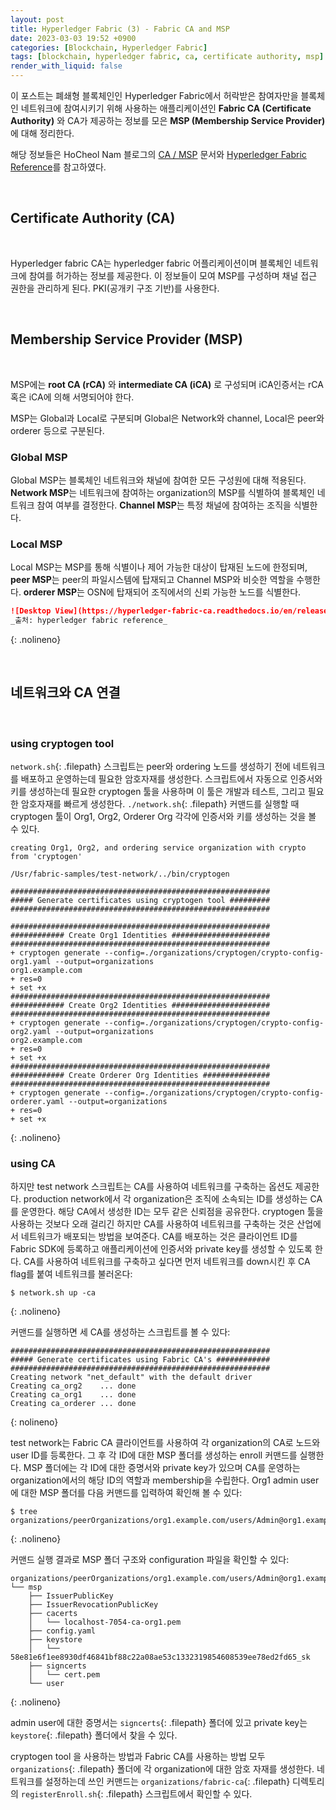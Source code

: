```yaml
---
layout: post
title: Hyperledger Fabric (3) - Fabric CA and MSP
date: 2023-03-03 19:52 +0900
categories: [Blockchain, Hyperledger Fabric]
tags: [blockchain, hyperledger fabric, ca, certificate authority, msp]
render_with_liquid: false
---
```


이 포스트는 폐쇄형 블록체인인 Hyperledger Fabric에서 허락받은 참여자만을 블록체인 네트워크에 참여시키기 위해 사용하는 애플리케이션인 **Fabric CA (Certificate Authority)** 와 CA가 제공하는 정보를 모은 **MSP (Membership Service Provider)** 에 대해 정리한다.

해당 정보들은 HoCheol Nam 블로그의 [CA / MSP](https://hcnam.tistory.com/23) 문서와 [Hyperledger Fabric Reference](https://hyperledger-fabric-ca.readthedocs.io/en/latest/users-guide.html)를 참고하였다.

<br>

## Certificate Authority (CA)

<br>

Hyperledger fabric CA는 hyperledger fabric 어플리케이션이며 블록체인 네트워크에 참여를 허가하는 정보를 제공한다. 이 정보들이 모여 MSP를 구성하며 채널 접근 권한을 관리하게 된다. PKI(공개키 구조 기반)를 사용한다.

<br>

## Membership Service Provider (MSP)

<br>

MSP에는 **root CA (rCA)** 와 **intermediate CA (iCA)** 로 구성되며 iCA인증서는 rCA 혹은 iCA에 의해 서명되어야 한다.

MSP는 Global과 Local로 구분되며 Global은 Network와 channel, Local은 peer와 orderer 등으로 구분된다.

### Global MSP

Global MSP는 블록체인 네트워크와 채널에 참여한 모든 구성원에 대해 적용된다. **Network MSP**는 네트워크에 참여하는 organization의 MSP를 식별하여 블록체인 네트워크 참여 여부를 결정한다. **Channel MSP**는 특정 채널에 참여하는 조직을 식별한다.

### Local MSP

Local MSP는 MSP를 통해 식별이나 제어 가능한 대상이 탑재된 노드에 한정되며, **peer MSP**는 peer의 파일시스템에 탑재되고 Channel MSP와 비슷한 역할을 수행한다. **orderer MSP**는 OSN에 탑재되어 조직에서의 신뢰 가능한 노드를 식별한다.

```markdown
![Desktop View](https://hyperledger-fabric-ca.readthedocs.io/en/release-1.4/_images/fabric-ca.png){: w="700" h="400" }
_출처: hyperledger fabric reference_
```

{: .nolineno}

<br>

## 네트워크와 CA 연결

<br>

### using cryptogen tool

`network.sh`{: .filepath} 스크립트는 peer와 ordering 노드를 생성하기 전에 네트워크를 배포하고 운영하는데 필요한 암호자재를 생성한다. 스크립트에서 자동으로 인증서와 키를 생성하는데 필요한 cryptogen 툴을 사용하며 이 툴은 개발과 테스트, 그리고 필요한 암호자재를 빠르게 생성한다. `./network.sh`{: .filepath} 커맨드를 실행할 때 cryptogen 툴이 Org1, Org2, Orderer Org 각각에 인증서와 키를 생성하는 것을 볼 수 있다.

```shell
creating Org1, Org2, and ordering service organization with crypto from 'cryptogen'

/Usr/fabric-samples/test-network/../bin/cryptogen

##########################################################
##### Generate certificates using cryptogen tool #########
##########################################################

##########################################################
############ Create Org1 Identities ######################
##########################################################
+ cryptogen generate --config=./organizations/cryptogen/crypto-config-org1.yaml --output=organizations
org1.example.com
+ res=0
+ set +x
##########################################################
############ Create Org2 Identities ######################
##########################################################
+ cryptogen generate --config=./organizations/cryptogen/crypto-config-org2.yaml --output=organizations
org2.example.com
+ res=0
+ set +x
##########################################################
############ Create Orderer Org Identities ###############
##########################################################
+ cryptogen generate --config=./organizations/cryptogen/crypto-config-orderer.yaml --output=organizations
+ res=0
+ set +x
```

{: .nolineno}

### using CA

하지만 test network 스크립트는 CA를 사용하여 네트워크를 구축하는 옵션도 제공한다. production network에서 각 organization은 조직에 소속되는 ID를 생성하는 CA를 운영한다. 해당 CA에서 생성한 ID는 모두 같은 신뢰점을 공유한다. cryptogen 툴을 사용하는 것보다 오래 걸리긴 하지만 CA를 사용하여 네트워크를 구축하는 것은 산업에서 네트워크가 배포되는 방법을 보여준다. CA를 배포하는 것은 클라이언트 ID를 Fabric SDK에 등록하고 애플리케이션에 인증서와 private key를 생성할 수 있도록 한다. CA를 사용하여 네트워크를 구축하고 싶다면 먼저 네트워크를 down시킨 후 CA flag를 붙여 네트워크를 불러온다:

```terminal
$ network.sh up -ca
```

{: .nolineno}

커맨드를 실행하면 세 CA를 생성하는 스크립트를 볼 수 있다:

```shell
##########################################################
##### Generate certificates using Fabric CA's ############
##########################################################
Creating network "net_default" with the default driver
Creating ca_org2    ... done
Creating ca_org1    ... done
Creating ca_orderer ... done
```

{: nolineno}

test network는 Fabric CA 클라이언트를 사용하여 각 organization의 CA로 노드와 user ID를 등록한다. 그 후 각 ID에 대한 MSP 폴더를 생성하는 enroll 커맨드를 실행한다. MSP 폴더에는 각 ID에 대한 증명서와 private key가 있으며 CA를 운영하는 organization에서의 해당 ID의 역할과 membership을 수립한다. Org1 admin user에 대한 MSP 폴더를 다음 커맨드를 입력하여 확인해 볼 수 있다:

```terminal
$ tree organizations/peerOrganizations/org1.example.com/users/Admin@org1.example.com/
```

{: .nolineno}

커맨드 실행 결과로 MSP 폴더 구조와 configuration 파일을 확인할 수 있다:

```shell
organizations/peerOrganizations/org1.example.com/users/Admin@org1.example.com/
└── msp
    ├── IssuerPublicKey
    ├── IssuerRevocationPublicKey
    ├── cacerts
    │   └── localhost-7054-ca-org1.pem
    ├── config.yaml
    ├── keystore
    │   └── 58e81e6f1ee8930df46841bf88c22a08ae53c1332319854608539ee78ed2fd65_sk
    ├── signcerts
    │   └── cert.pem
    └── user
```

{: .nolineno}

admin user에 대한 증명서는 `signcerts`{: .filepath} 폴더에 있고 private key는 `keystore`{: .filepath} 폴더에서 찾을 수 있다.

cryptogen tool 을 사용하는 방법과 Fabric CA를 사용하는 방법 모두 `organizations`{: .filepath} 폴더에 각 organization에 대한 암호 자재를 생성한다. 네트워크를 설정하는데 쓰인 커맨드는 `organizations/fabric-ca`{: .filepath} 디렉토리의 `registerEnroll.sh`{: .filepath} 스크립트에서 확인할 수 있다.
